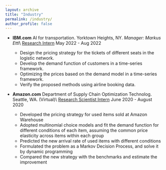 ```yaml
---
layout: archive
title: "Industry"
permalink: /industry/
author_profile: false
---
```


* **IBM.com** AI for transportation. Yorktown Heights, NY. _Manager: Markus Ettl_\\
<ins>Research Intern</ins> May 2022 - Aug 2022


	* Design the pricing strategy for the tickets of different seats in the logistic network. 
	* Develop the demand function of customers in a time-series framework. 
	* Optimizing the prices based on the demand model in a time-series framework. 
	* Verify the proposed methods using airline booking data. 
	
	
* **Amazon.com** Department of Supply Chain Optimization Technolog. Seattle, WA. (Virtual)\\
<ins>Research Scientist Intern</ins> June 2020 - August 2020

	* Developed the pricing strategy for used items sold at Amazon Warehouse 
	* Adopted multinomial choice models and fit the demand function for different conditions of each item, assuming the common price elasticity across items within each group 
	* Predicted the new arrival rate of used items with different conditions 
	* Formulated the problem as a Markov Decision Process, and solve it by dynamic programming 
	* Compared the new strategy with the benchmarks and estimate the improvement
